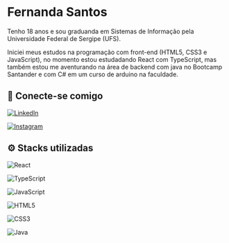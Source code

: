 
# Fernanda Santos 

Tenho 18 anos e sou graduanda em Sistemas de Informação pela Universidade Federal de Sergipe (UFS). 

Iniciei meus estudos na programação com front-end (HTML5, CSS3 e JavaScript), no momento estou estudadando React com TypeScript, mas também estou me aventurando na área de backend com java no Bootcamp Santander e com C# em um curso de arduino na faculdade. 


## 🤝 Conecte-se comigo 
[![LinkedIn](https://img.shields.io/badge/LinkedIn-323?style=for-the-badge&logo=linkedin)](https://www.linkedin.com/in/fernanda-santos-864a19232/)

[![Instagram](https://img.shields.io/badge/Instagram-323?style=for-the-badge&logo=instagram)](https://www.instagram.com/fe_nandasantosz/)


## ⚙️ Stacks utilizadas

![React](https://img.shields.io/badge/React-000?style=for-the-badge&logo=react)

 ![TypeScript](https://img.shields.io/badge/TypeScript-000?style=for-the-badge&logo=typescript) 

 ![JavaScript](https://img.shields.io/badge/JavaScript-000?style=for-the-badge&logo=javascript) 

 ![HTML5](https://img.shields.io/badge/HTML5-000?style=for-the-badge&logo=html5) 

  ![CSS3](https://img.shields.io/badge/CSS3-000?style=for-the-badge&logo=css3&logoColor=264CE4) 

 ![Java](https://img.shields.io/badge/Java-000?style=for-the-badge&logo=java) 

